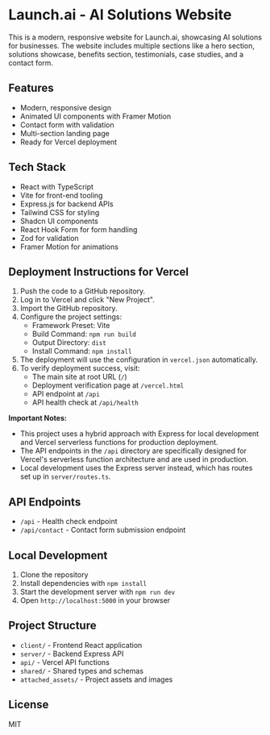 # Launch.ai - AI Solutions Website

This is a modern, responsive website for Launch.ai, showcasing AI solutions for businesses. The website includes multiple sections like a hero section, solutions showcase, benefits section, testimonials, case studies, and a contact form.

## Features

- Modern, responsive design
- Animated UI components with Framer Motion
- Contact form with validation
- Multi-section landing page
- Ready for Vercel deployment

## Tech Stack

- React with TypeScript
- Vite for front-end tooling
- Express.js for backend APIs
- Tailwind CSS for styling
- Shadcn UI components
- React Hook Form for form handling
- Zod for validation
- Framer Motion for animations

## Deployment Instructions for Vercel

1. Push the code to a GitHub repository.
2. Log in to Vercel and click "New Project".
3. Import the GitHub repository.
4. Configure the project settings:
   - Framework Preset: Vite
   - Build Command: `npm run build`
   - Output Directory: `dist`
   - Install Command: `npm install`
5. The deployment will use the configuration in `vercel.json` automatically.
6. To verify deployment success, visit:
   - The main site at root URL (`/`)
   - Deployment verification page at `/vercel.html`
   - API endpoint at `/api`
   - API health check at `/api/health`

**Important Notes:**
- This project uses a hybrid approach with Express for local development and Vercel serverless functions for production deployment.
- The API endpoints in the `/api` directory are specifically designed for Vercel's serverless function architecture and are used in production.
- Local development uses the Express server instead, which has routes set up in `server/routes.ts`.

## API Endpoints

- `/api` - Health check endpoint
- `/api/contact` - Contact form submission endpoint

## Local Development

1. Clone the repository
2. Install dependencies with `npm install`
3. Start the development server with `npm run dev`
4. Open `http://localhost:5000` in your browser

## Project Structure

- `client/` - Frontend React application
- `server/` - Backend Express API
- `api/` - Vercel API functions
- `shared/` - Shared types and schemas
- `attached_assets/` - Project assets and images

## License

MIT